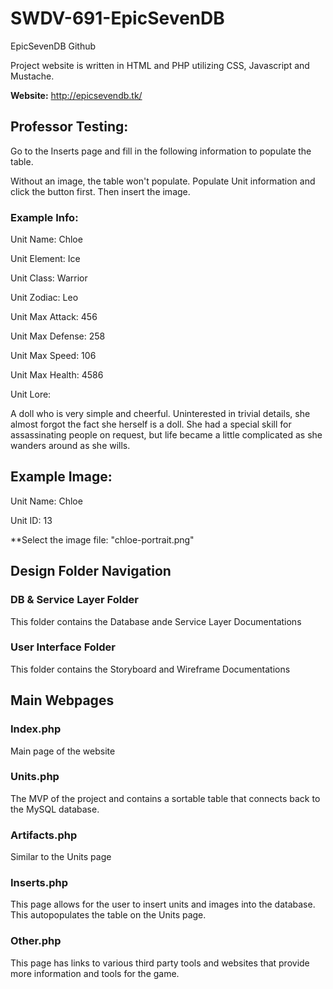 # SWDV-691-EpicSevenDB
EpicSevenDB Github

Project website is written in HTML and PHP utilizing CSS, Javascript and Mustache. 

**Website:** http://epicsevendb.tk/


## Professor Testing:
Go to the Inserts page and fill in the following information to populate the table. 

Without an image, the table won't populate. 
Populate Unit information and click the button first. Then insert the image. 

### Example Info:
Unit Name: Chloe

Unit Element: Ice

Unit Class: Warrior

Unit Zodiac: Leo

Unit Max Attack: 456

Unit Max Defense: 258

Unit Max Speed: 106

Unit Max Health: 4586

Unit Lore: 

A doll who is very simple and cheerful. Uninterested in trivial details, she almost forgot the fact she herself is a doll. She had a special skill for assassinating people on request, but life became a little complicated as she wanders around as she wills.


## Example Image:
Unit Name: Chloe

Unit ID: 13

**Select the image file: "chloe-portrait.png"





## Design Folder Navigation

### DB & Service Layer Folder
This folder contains the Database ande Service Layer Documentations

### User Interface Folder
This folder contains the Storyboard and Wireframe Documentations


## Main Webpages

### Index.php
Main page of the website

### Units.php
The MVP of the project and contains a sortable table that connects back to the MySQL database. 

### Artifacts.php
Similar to the Units page

### Inserts.php
This page allows for the user to insert units and images into the database. This autopopulates the table on the Units page. 

### Other.php
This page has links to various third party tools and websites that provide more information and tools for the game. 
